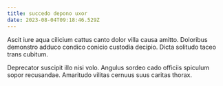 ```yaml
---
title: succedo depono uxor
date: 2023-08-04T09:18:46.529Z
---
```


Ascit iure aqua cilicium cattus canto dolor villa causa amitto. Doloribus demonstro adduco condico conicio custodia decipio. Dicta solitudo taceo trans cubitum.

Deprecator suscipit illo nisi volo. Angulus sordeo cado officiis spiculum sopor recusandae. Amaritudo vilitas cernuus suus caritas thorax.